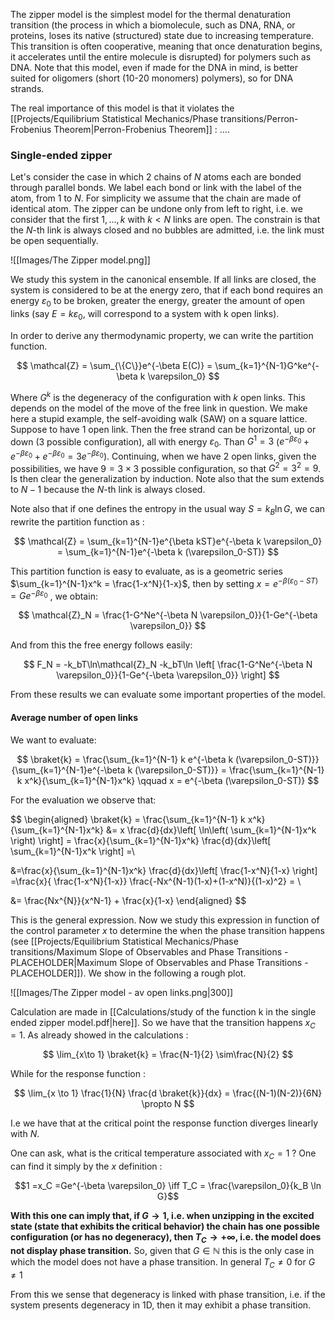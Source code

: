 The zipper model is the simplest model for the thermal denaturation transition (the process in which a biomolecule, such as DNA, RNA, or proteins, loses its native (structured) state due to increasing temperature. This transition is often cooperative, meaning that once denaturation begins, it accelerates until the entire molecule is disrupted) for polymers such as DNA. Note that this model, even if made for the DNA in mind, is better suited for oligomers (short (10-20 monomers) polymers), so for DNA strands.

The real importance of this model is that it violates the [[Projects/Equilibrium Statistical Mechanics/Phase transitions/Perron-Frobenius Theorem|Perron-Frobenius Theorem]] : ....


### Single-ended zipper

Let's consider the case in which 2 chains of $N$ atoms each are bonded through parallel bonds. We label each bond or link with the label of the atom, from $1$ to $N$. For simplicity we assume that the chain are made of identical atom.
The zipper can be undone only from left to right, i.e. we consider that the first $1, \dots, k$ with $k<N$ links are open. The constrain is that the $N$-th link is always closed and no bubbles are admitted, i.e. the link must be open sequentially.

![[Images/The Zipper model.png]]

We study this system in the canonical ensemble.
If all links are closed, the system is considered to be at the energy zero, that if each bond requires an energy $\varepsilon_{0}$ to be broken, greater the energy, greater the amount of open links (say $E = k\varepsilon_{0}$, will correspond to a system with k open links).

In order to derive any thermodynamic property, we can write the partition function.

$$ \mathcal{Z} = \sum_{\{C\}}e^{-\beta E(C)} = \sum_{k=1}^{N-1}G^ke^{-\beta k \varepsilon_0} $$

Where $G^k$ is the degeneracy of the configuration with $k$ open links. This depends on the model of the move of the free link in question. We make here a stupid example, the self-avoiding walk (SAW) on a square lattice. Suppose to have 1 open link. Then the free strand can be horizontal, up or down (3 possible configuration), all with energy $\varepsilon_0$. Than $G^1 = 3$ ($e^{-\beta\varepsilon_0}+e^{-\beta\varepsilon_0}+e^{-\beta\varepsilon_0} = 3e^{-\beta\varepsilon_0}$). Continuing, when we have 2 open links, given the possibilities, we have $9 = 3 \times 3$ possible configuration, so that $G^2 = 3^2 = 9$. Is then clear the generalization by induction.
Note also that the sum extends to $N-1$ because the $N$-th link is always closed.

Note also that if one defines the entropy in the usual way $S = k_B\ln G$, we can rewrite the partition function as :

$$ \mathcal{Z} = \sum_{k=1}^{N-1}e^{\beta kST}e^{-\beta k \varepsilon_0} = \sum_{k=1}^{N-1}e^{-\beta k (\varepsilon_0-ST)} $$

This partition function is easy to evaluate, as is a geometric series $\sum_{k=1}^{N-1}x^k = \frac{1-x^N}{1-x}$, then by setting $x = e^{-\beta(\varepsilon_0-ST)}=Ge^{-\beta \varepsilon_0}$ , we obtain:

$$ \mathcal{Z}_N = \frac{1-G^Ne^{-\beta N  \varepsilon_0}}{1-Ge^{-\beta \varepsilon_0}} $$

And from this the free energy follows easily:

$$ F_N = -k_bT\ln\mathcal{Z}_N -k_bT\ln \left[ \frac{1-G^Ne^{-\beta N  \varepsilon_0}}{1-Ge^{-\beta \varepsilon_0}}  \right] $$

From these results we can evaluate some important properties of the model.
#### Average number of open links

We want to evaluate:

$$ \braket{k} = \frac{\sum_{k=1}^{N-1} k e^{-\beta k (\varepsilon_0-ST)}}{\sum_{k=1}^{N-1}e^{-\beta k (\varepsilon_0-ST)}} = \frac{\sum_{k=1}^{N-1} k x^k}{\sum_{k=1}^{N-1}x^k} \qquad x = e^{-\beta (\varepsilon_0-ST)} $$

For the evaluation we observe that:

$$ 
\begin{aligned}
 \braket{k} = \frac{\sum_{k=1}^{N-1} k x^k}{\sum_{k=1}^{N-1}x^k} &= x \frac{d}{dx}\left[ \ln\left( \sum_{k=1}^{N-1}x^k  \right) \right] =  \frac{x}{\sum_{k=1}^{N-1}x^k} \frac{d}{dx}\left[ \sum_{k=1}^{N-1}x^k  \right] =\\

&=\frac{x}{\sum_{k=1}^{N-1}x^k} \frac{d}{dx}\left[ \frac{1-x^N}{1-x} \right] =\frac{x}{ \frac{1-x^N}{1-x}} \frac{-Nx^{N-1}(1-x)+(1-x^N)}{(1-x)^2} = \\

&= \frac{Nx^{N}}{x^N-1} + \frac{x}{1-x}
\end{aligned}
$$

This is the general expression. Now we study this expression in function of the control parameter $x$ to determine the when the phase transition happens (see [[Projects/Equilibrium Statistical Mechanics/Phase transitions/Maximum Slope of Observables and Phase Transitions - PLACEHOLDER|Maximum Slope of Observables and Phase Transitions - PLACEHOLDER]]).
We show in the following a rough plot.

![[Images/The Zipper model - av open links.png|300]]

Calculation are made in [[Calculations/study of the function k in the single ended zipper model.pdf|here]].
So we have that the transition happens $x_C = 1$. As already showed in the calculations :

$$ \lim_{x\to 1} \braket{k} = \frac{N-1}{2} \sim\frac{N}{2} $$

While for the response function : 

$$ \lim_{x \to 1} \frac{1}{N} \frac{d \braket{k}}{dx} = \frac{(N-1)(N-2)}{6N} \propto N $$

I.e we have that at the critical point the response function diverges linearly with $N$.

One can ask, what is the critical temperature associated with $x_C = 1$ ?
One can find it simply by the $x$ definition :

$$1 =x_C =Ge^{-\beta \varepsilon_0} \iff T_C = \frac{\varepsilon_0}{k_B \ln G}$$

**With this one can imply that, if $G \to 1$, i.e. when unzipping in the excited state (state that exhibits the critical behavior) the chain has one possible configuration (or has no degeneracy), then $T_C \to +\infty$, i.e. the model does not display phase transition.**
So, given that $G \in \mathbb{N}$ this is the only case in which the model does not have a phase transition. In general $T_C \neq 0$ for $G \neq 1$

From this we sense that degeneracy is linked with phase transition, i.e. if the system presents degeneracy in 1D, then it may exhibit a phase transition.